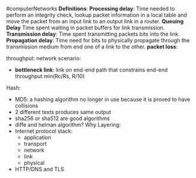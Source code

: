 #computerNetworks 
**Definitions**:
**Processing delay**: Time needed to perform an integrity check, lookup packet information in a local table and move the packet from an input link to an output link in a router.
**Queuing Delay** Time spent waiting in packet buffers for link transmission.
**Transmission delay**: Time spent transmitting packets bits into the link.
**Propagation delay**: Time need for bits to physically propagate through the transmission medium from end one of a link to the other.
**packet loss**:

throughput: network scenario:
- **bottleneck link**: link on end-end path that constrains end-end throughput
	min(Rc/Rs, R/10)

Hash:
- MD5: a hashing algorithm no longer in use because it is proved to have collisions
- 2 different texts produces same output
- sha256 or sha512 are good algorithms
- diffe and helman algorithm?
Why Layering:
- Internet protocol stack:
	- application
	- transport
	- network
	- link
	- physical
- HTTP/DNS and TLS
